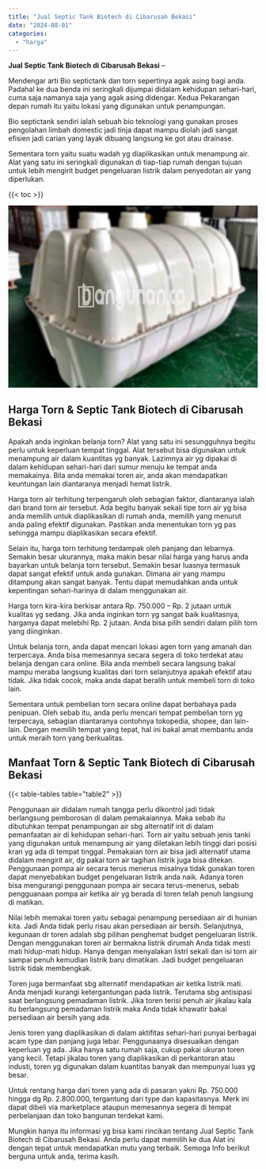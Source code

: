 ```yaml
---
title: "Jual Septic Tank Biotech di Cibarusah Bekasi"
date: "2024-08-01"
categories: 
  - "harga"
---
```


**Jual Septic Tank Biotech di Cibarusah Bekasi** –

Mendengar arti Bio septictank dan torn sepertinya agak asing bagi anda. Padahal ke dua benda ini seringkali dijumpai didalam kehidupan sehari-hari, cuma saja namanya saja yang agak asing didengar. Kedua Pekarangan depan rumah itu yaitu lokasi yang digunakan untuk penampungan.

Bio septictank sendiri ialah sebuah bio teknologi yang gunakan proses pengolahan limbah domestic jadi tinja dapat mampu diolah jadi sangat efisien jadi carian yang layak dibuang langsung ke got atau drainase.

Sementara torn yaitu suatu wadah yg diaplikasikan untuk menampung air. Alat yang satu ini seringkali digunakan di tiap-tiap rumah dengan tujuan untuk lebih mengirit budget pengeluaran listrik dalam penyedotan air yang diperlukan.

{{< toc >}}

![Jual Septic Tank Biotech di Cibarusah Bekasi](/images/jual-bio-septictank-26.png)

## Harga Torn & Septic Tank Biotech di Cibarusah Bekasi

Apakah anda inginkan belanja torn? Alat yang satu ini sesungguhnya begitu perlu untuk keperluan tempat tinggal. Alat tersebut bisa digunakan untuk menampung air dalam kuantitas yg banyak. Lazimnya air yg dipakai di dalam kehidupan sehari-hari dari sumur menuju ke tempat anda memakainya. Bila anda memakai toren air, anda akan mendapatkan keuntungan lain diantaranya menjadi hemat listrik.

Harga torn air terhitung terpengaruh oleh sebagian faktor, diantaranya ialah dari brand torn air tersebut. Ada begitu banyak sekali tipe torn air yg bisa anda memilih untuk diaplikasikan di rumah anda, memilih yang menurut anda paling efektif digunakan. Pastikan anda menentukan torn yg pas sehingga mampu diaplikasikan secara efektif.

Selain itu, harga torn terhitung terdampak oleh panjang dan lebarnya. Semakin besar ukurannya, maka makin besar nilai harga yang harus anda bayarkan untuk belanja torn tersebut. Semakin besar luasnya termasuk dapat sangat efektif untuk anda gunakan. Dimana air yang mampu ditampung akan sangat banyak. Tentu dapat memudahkan anda untuk kepentingan sehari-harinya di dalam menggunakan air.

Harga torn kira-kira berkisar antara Rp. 750.000 – Rp. 2 jutaan untuk kualitas yg sedang. Jika anda inginkan torn yg sangat baik kualitasnya, harganya dapat melebihi Rp. 2 jutaan. Anda bisa pilih sendiri dalam pilih torn yang diinginkan.

Untuk belanja torn, anda dapat mencari lokasi agen torn yang amanah dan terpercaya. Anda bisa memesannya secara segera di toko terdekat atau belanja dengan cara online. Bila anda membeli secara langsung bakal mampu meraba langsung kualitas dari torn selanjutnya apakah efektif atau tidak. Jika tidak cocok, maka anda dapat beralih untuk membeli torn di toko lain.

Sementara untuk pembelian torn secara online dapat berbahaya pada penipuan. Oleh sebab itu, anda perlu mencari tempat pembelian torn yg terpercaya, sebagian diantaranya contohnya tokopedia, shopee, dan lain-lain. Dengan memilih tempat yang tepat, hal ini bakal amat membantu anda untuk meraih torn yang berkualitas.

## Manfaat Torn & Septic Tank Biotech di Cibarusah Bekasi

{{< table-tables table="table2" >}}

Penggunaan air didalam rumah tangga perlu dikontrol jadi tidak berlangsung pemborosan di dalam pemakaiannya. Maka sebab itu dibutuhkan tempat penampungan air sbg alternatif irit di dalam pemanfaatan air di kehidupan sehari-hari. Torn air yaitu sebuah jenis tanki yang digunakan untuk menampung air yang diletakan lebih tinggi dari posisi kran yg ada di tempat tinggal. Pemakaian torn air bisa jadi alternatif utama didalam mengirit air, dg pakai torn air tagihan listrik juga bisa ditekan. Penggunaan pompa air secara terus menerus misalnya tidak gunakan toren dapat menyebabkan budget pengeluaran listrik anda naik. Adanya toren bisa mengurangi penggunaan pompa air secara terus-menerus, sebab pengguanaan pompa air ketika air yg berada di toren telah penuh langsung di matikan.

Nilai lebih memakai toren yaitu sebagai penampung persediaan air di hunian kita. Jadi Anda tidak perlu risau akan persediaan air bersih. Selanjutnya, kegunaan dr toren adalah sbg pilihan penghemat budget pengeluaran listrik. Dengan menggunakan toren air bermakna listrik dirumah Anda tidak mesti mati hidup-mati hidup. Hanya dengan menyalakan listri sekali dan isi torn air sampai penuh kemudian listrik baru dimatikan. Jadi budget pengeluaran listrik tidak membengkak.

Toren juga bermanfaat sbg alternatif mendapatkan air ketika listrik mati. Anda menjadi kurangi ketergantungan pada listrik. Terutama sbg antisipasi saat berlangsung pemadaman listrik. Jika toren terisi penuh air jikalau kala itu berlangsung pemadaman listrik maka Anda tidak khawatir bakal persediaan air bersih yang ada.

Jenis toren yang diaplikasikan di dalam aktifitas sehari-hari punyai berbagai acam type dan panjang juga lebar. Penggunaanya disesuaikan dengan keperluan yg ada. Jika hanya satu rumah saja, cukup pakai ukuran toren yang kecil. Tetapi jikalau toren yang diaplikasikan di perkantoran atau industi, toren yg digunakan dalam kuantitas banyak dan mempunyai luas yg besar.

Untuk rentang harga dari toren yang ada di pasaran yakni Rp. 750.000 hingga dg Rp. 2.800.000, tergantung dari type dan kapasitasnya. Merk ini dapat dibeli via marketplace ataupun memesannya segera di tempat perbelanjaan dan toko bangunan terdekat kami.

Mungkin hanya itu informasi yg bisa kami rincikan tentang Jual Septic Tank Biotech di Cibarusah Bekasi. Anda perlu dapat memilih ke dua Alat ini dengan tepat untuk mendapatkan mutu yang terbaik. Semoga Info berikut berguna untuk anda, terima kasih.
